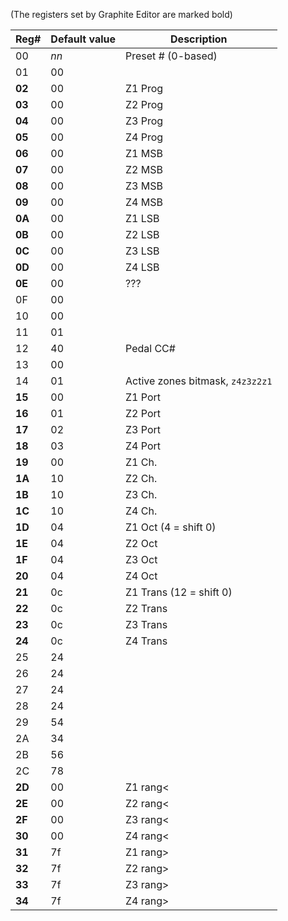 (The registers set by Graphite Editor are marked bold)

| Reg# | Default value | Description |
|------|-|-|
|00| *nn* | Preset # (0-based)|
|01| 00 | |
|**02**| 00 | Z1 Prog |
|**03**| 00 | Z2 Prog |
|**04**| 00 | Z3 Prog |
|**05**| 00 | Z4 Prog |
|**06**| 00 | Z1 MSB |
|**07**| 00 | Z2 MSB |
|**08**| 00 | Z3 MSB |
|**09**| 00 | Z4 MSB |
|**0A**| 00 | Z1 LSB |
|**0B**| 00 | Z2 LSB |
|**0C**| 00 | Z3 LSB |
|**0D**| 00 | Z4 LSB |
|**0E**| 00 | ??? |
|0F| 00 | |
|10| 00 | |
|11| 01 | |
|12| 40 | Pedal CC# |
|13| 00 | |
|14| 01 | Active zones bitmask, `z4z3z2z1` |
|**15**| 00 | Z1 Port |
|**16**| 01 | Z2 Port |
|**17**| 02 | Z3 Port |
|**18**| 03 | Z4 Port |
|**19**| 00 | Z1 Ch. |
|**1A**| 10 | Z2 Ch. |
|**1B**| 10 | Z3 Ch. |
|**1C**| 10 | Z4 Ch. |
|**1D**| 04 | Z1 Oct (4 = shift 0)|
|**1E**| 04 | Z2 Oct |
|**1F**| 04 | Z3 Oct |
|**20**| 04 | Z4 Oct |
|**21**| 0c | Z1 Trans (12 = shift 0) |
|**22**| 0c | Z2 Trans |
|**23**| 0c | Z3 Trans |
|**24**| 0c | Z4 Trans |
|25| 24 | |
|26| 24 | |
|27| 24 | |
|28| 24 | |
|29| 54 | |
|2A| 34 | |
|2B| 56 | |
|2C| 78 | |
|**2D**| 00 | Z1 rang< |
|**2E**| 00 | Z2 rang< |
|**2F**| 00 | Z3 rang< |
|**30**| 00 | Z4 rang< |
|**31**| 7f | Z1 rang> |
|**32**| 7f | Z2 rang> |
|**33**| 7f | Z3 rang> |
|**34**| 7f | Z4 rang> |
